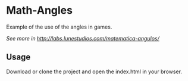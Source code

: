 # Math-Angles

Example of the use of the angles in games.

*See more in http://labs.lunestudios.com/matematica-angulos/*

## Usage

Download or clone the project and open the index.html in your browser.

